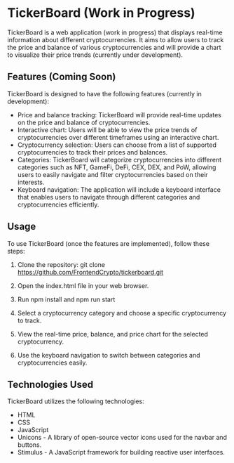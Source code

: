 # TickerBoard (Work in Progress)

TickerBoard is a web application (work in progress) that displays real-time information about different cryptocurrencies. It aims to allow users to track the price and balance of various cryptocurrencies and will provide a chart to visualize their price trends (currently under development).

## Features (Coming Soon)

TickerBoard is designed to have the following features (currently in development):

- Price and balance tracking: TickerBoard will provide real-time updates on the price and balance of cryptocurrencies.
- Interactive chart: Users will be able to view the price trends of cryptocurrencies over different timeframes using an interactive chart.
- Cryptocurrency selection: Users can choose from a list of supported cryptocurrencies to track their prices and balances.
- Categories: TickerBoard will categorize cryptocurrencies into different categories such as NFT, GameFi, DeFi, CEX, DEX, and PoW, allowing users to easily navigate and filter cryptocurrencies based on their interests.
- Keyboard navigation: The application will include a keyboard interface that enables users to navigate through different categories and cryptocurrencies efficiently.

## Usage

To use TickerBoard (once the features are implemented), follow these steps:

1. Clone the repository: git clone https://github.com/FrontendCrypto/tickerboard.git

2. Open the index.html file in your web browser.

3. Run npm install and npm run start

4. Select a cryptocurrency category and choose a specific cryptocurrency to track.

5. View the real-time price, balance, and price chart for the selected cryptocurrency.

6. Use the keyboard navigation to switch between categories and cryptocurrencies easily.

## Technologies Used

TickerBoard utilizes the following technologies:

- HTML
- CSS
- JavaScript
- Unicons - A library of open-source vector icons used for the navbar and buttons.
- Stimulus - A JavaScript framework for building reactive user interfaces.
